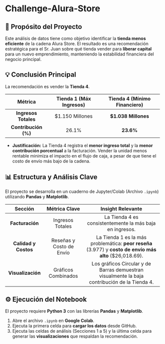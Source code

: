 # Challenge-Alura-Store

## 🎯 Propósito del Proyecto

Este análisis de datos tiene como objetivo identificar la **tienda menos eficiente** de la cadena Alura Store. El resultado es una recomendación estratégica para el Sr. Juan sobre qué tienda vender para **liberar capital** para un nuevo emprendimiento, manteniendo la estabilidad financiera del negocio principal.

## 💡 Conclusión Principal

La recomendación es vender la **Tienda 4**.

| Métrica | Tienda 1 (Máx Ingresos) | **Tienda 4 (Mínimo Financiero)** |
| :---: | :---: | :---: |
| **Ingresos Totales** | \$1.150 Millones | **\$1.038 Millones** |
| **Contribución (%)** | 26.1% | **23.6%** |

* **Justificación:** La Tienda 4 registra el **menor ingreso total** y la **menor contribución porcentual** a la facturación. Vender la unidad menos rentable minimiza el impacto en el flujo de caja, a pesar de que tiene el costo de envío más bajo de la cadena.

## 📊 Estructura y Análisis Clave

El proyecto se desarrolla en un cuaderno de Jupyter/Colab (Archivo `.ipynb`) utilizando **Pandas** y **Matplotlib**.

| Sección | Métrica Clave | Insight Relevante |
| :---: | :---: | :---: |
| **Facturación** | Ingresos Totales | La Tienda 4 es consistentemente la más baja en ingresos. |
| **Calidad y Costos** | Reseñas y Costo de Envío | La Tienda 1 es la más problemática: **peor reseña** (3.977) y **costo de envío más alto** (\$26,018.69). |
| **Visualización** | Gráficos Combinados | Los gráficos Circular y de Barras demuestran visualmente la baja contribución de la Tienda 4. |

## ⚙️ Ejecución del Notebook

El proyecto requiere **Python 3** con las librerías **Pandas** y **Matplotlib**.

1.  Abre el archivo `.ipynb` en **Google Colab**.
2.  Ejecuta la primera celda para **cargar los datos** desde GitHub.
3.  Ejecuta las celdas de análisis (Secciones 1 a 5) y la última celda para generar las **visualizaciones** que respaldan la recomendación.
